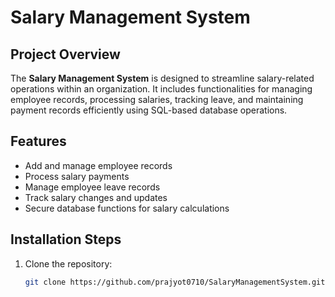# Salary Management System

## Project Overview
The **Salary Management System** is designed to streamline salary-related operations within an organization. It includes functionalities for managing employee records, processing salaries, tracking leave, and maintaining payment records efficiently using SQL-based database operations.

## Features
- Add and manage employee records
- Process salary payments
- Manage employee leave records
- Track salary changes and updates
- Secure database functions for salary calculations

## Installation Steps
1. Clone the repository:
   ```sh
   git clone https://github.com/prajyot0710/SalaryManagementSystem.git
